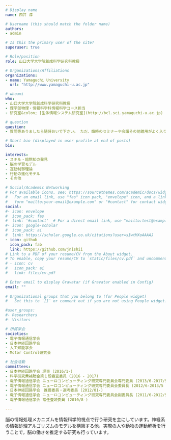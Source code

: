 ```yaml
---
# Display name
name: 西井 淳

# Username (this should match the folder name)
authors:
- admin

# Is this the primary user of the site?
superuser: true

# Role/position
role: 山口大学大学院創成科学研究科教授

# Organizations/Affiliations
organizations:
- name: Yamaguchi University
  url: "http://www.yamaguchi-u.ac.jp"

# whoami
who:
- 山口大学大学院創成科学研究科教授
- 理学部物理・情報科学科情報科学コース担当
- 研究室&colon; [生体情報システム研究室](http://bcl.sci.yamaguchi-u.ac.jp)

# question
question:
- 質問等ありましたら随時おいで下さい。 ただ、臨時のセミナーや会議その他雑用がよく入りますので、事前にメール等で連絡をいただけると確実にお会いできます。

# Short bio (displayed in user profile at end of posts)
bio: 

interests:
- スキル・暗黙知の発見
- 脳の学習モデル
- 運動制御理論
- 行動の進化モデル
- その他

# Social/Academic Networking
# For available icons, see: https://sourcethemes.com/academic/docs/widgets/#icons
#   For an email link, use "fas" icon pack, "envelope" icon, and a link in the
#   form "mailto:your-email@example.com" or "#contact" for contact widget.
social:
#- icon: envelope
#  icon_pack: fas
#  link: '#contact'  # For a direct email link, use "mailto:test@example.org".
#- icon: google-scholar
#  icon_pack: ai
#  link: https://scholar.google.co.uk/citations?user=sIwtMXoAAAAJ
- icon: github
  icon_pack: fab
  link: https://github.com/jnishii
# Link to a PDF of your resume/CV from the About widget.
# To enable, copy your resume/CV to `static/files/cv.pdf` and uncomment the lines below.  
# - icon: cv
#   icon_pack: ai
#   link: files/cv.pdf

# Enter email to display Gravatar (if Gravatar enabled in Config)
email: ""
  
# Organizational groups that you belong to (for People widget)
#   Set this to `[]` or comment out if you are not using People widget.  

#user_groups:
#- Researchers
#- Visitors

# 所属学会
societies:
- 電子情報通信学会
- 日本神経回路学会
- 人工知能学会
- Motor Control研究会

# 社会活動
committees:
- 日本神経回路学会 理事 (2016/1-)
- 科学研究費補助金第１段審査委員 (2016 - 2017)
- 電子情報通信学会 ニューロコンピューティング研究専門委員会専門委員 (2013/6-2017/5 )
- 電子情報通信学会 ニューロコンピューティング研究専門委員会委員長 (2012/6-2013/5 )
- 日本神経回路学会　推薦委員・選考委員 (2012/01-)
- 電子情報通信学会 ニューロコンピューティング研究専門委員会副委員長 (2011/6-2012/5 )
- 電子情報通信学会 常任査読委員 (2010/8-)

---
```


脳の情報処理メカニズムを情報科学的視点で行う研究を主にしています。神経系の情報処理アルゴリズムのモデルを構築する他，実際の人や動物の運動解析を行うことで，脳の働きを推定する研究も行っています。
